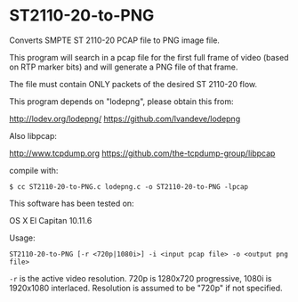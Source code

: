 # ST2110-20-to-PNG
Converts SMPTE ST 2110-20 PCAP file to PNG image file.

This program will search in a pcap file for the first
full frame of video (based on RTP marker bits) and
will generate a PNG file of that frame.

The file must contain ONLY packets of the desired
ST 2110-20 flow.

This program depends on "lodepng", please obtain this from:

http://lodev.org/lodepng/
https://github.com/lvandeve/lodepng

Also libpcap:

http://www.tcpdump.org
https://github.com/the-tcpdump-group/libpcap

compile with:

`$ cc ST2110-20-to-PNG.c lodepng.c -o ST2110-20-to-PNG -lpcap`

This software has been tested on:

  OS X El Capitan 10.11.6

 Usage:
 
 `ST2110-20-to-PNG [-r <720p|1080i>] -i <input pcap file> -o <output png file>`
 
 `-r` is the active video resolution.  720p is 1280x720 progressive, 1080i is 1920x1080 interlaced.  Resolution is assumed to be "720p" if not specified.
